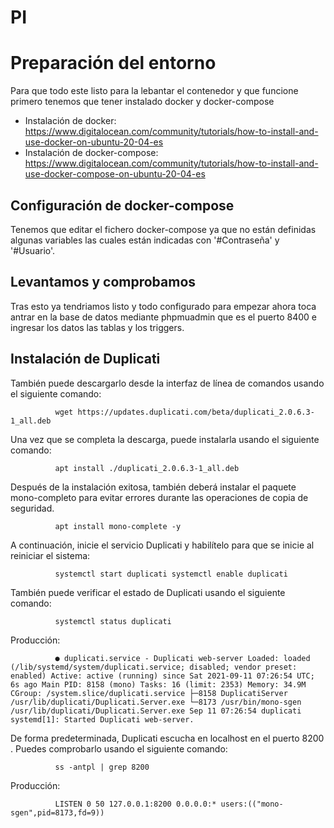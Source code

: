# PI

<h1>Preparación del entorno</h1>
Para que todo este listo para la lebantar el contenedor y que funcione primero tenemos que tener instalado docker y docker-compose

- Instalación de docker: https://www.digitalocean.com/community/tutorials/how-to-install-and-use-docker-on-ubuntu-20-04-es
- Instalación de docker-compose: https://www.digitalocean.com/community/tutorials/how-to-install-and-use-docker-compose-on-ubuntu-20-04-es

<h2>Configuración de docker-compose</h2>
Tenemos que editar el fichero docker-compose ya que no están definidas algunas variables las cuales están indicadas con '#Contraseña' y '#Usuario'.

<h2>Levantamos y comprobamos</h2>
Tras esto ya tendriamos listo y todo configurado para empezar ahora toca antrar en la base de datos mediante phpmuadmin que es el puerto 8400 e ingresar los datos las tablas y los triggers.

<h2>Instalación de Duplicati</h2>
También puede descargarlo desde la interfaz de línea de comandos usando el siguiente comando:


             

              wget https://updates.duplicati.com/beta/duplicati_2.0.6.3-1_all.deb
             
Una vez que se completa la descarga, puede instalarla usando el siguiente comando:


             

              apt install ./duplicati_2.0.6.3-1_all.deb
             
Después de la instalación exitosa, también deberá instalar el paquete mono-completo para evitar errores durante las operaciones de copia de seguridad.


             

              apt install mono-complete -y
             
A continuación, inicie el servicio Duplicati y habilítelo para que se inicie al reiniciar el sistema:


             

              systemctl start duplicati systemctl enable duplicati
             
También puede verificar el estado de Duplicati usando el siguiente comando:


             

              systemctl status duplicati
             
Producción:


             

              ● duplicati.service - Duplicati web-server Loaded: loaded (/lib/systemd/system/duplicati.service; disabled; vendor preset: enabled) Active: active (running) since Sat 2021-09-11 07:26:54 UTC; 6s ago Main PID: 8158 (mono) Tasks: 16 (limit: 2353) Memory: 34.9M CGroup: /system.slice/duplicati.service ├─8158 DuplicatiServer /usr/lib/duplicati/Duplicati.Server.exe └─8173 /usr/bin/mono-sgen /usr/lib/duplicati/Duplicati.Server.exe Sep 11 07:26:54 duplicati systemd[1]: Started Duplicati web-server.
             
De forma predeterminada, Duplicati escucha en localhost en el puerto 8200 . Puedes comprobarlo usando el siguiente comando:


             

              ss -antpl | grep 8200
             
Producción:


             

              LISTEN 0 50 127.0.0.1:8200 0.0.0.0:* users:(("mono-sgen",pid=8173,fd=9))
             
